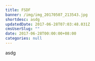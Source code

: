 ```yaml
---
title: FSDF
banner: /img/img_20170507_213543.jpg
shortdesc: asdg
updatedDate: 2017-06-28T07:03:48.031Z
cmsUserSlug: ""
date: 2017-06-28T00:00:00+08:00
categories: null
---
```


asdg